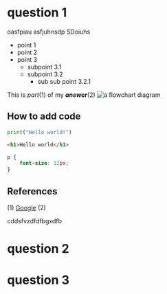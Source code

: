 # question 1

oasfpiau asfjuhnsdp SDoiuhs

- point 1
- point 2
- point 3
  - subpoint 3.1
  - subpoint 3.2
    - sub sub point 3.2.1


This is _part_(1) of my _**answer**_(2)
![a flowchart diagram](./images/flowchart.jpg)

## How to add code

```python
print("Hello world!")
```

```html
<h1>Hello world</h1>
```

```css
p {
    font-size: 12px;
}
```

## References


(1) [Google](http://www.google.com)
(2) 

cddsfvzdfdfbgxdfb

# question 2

# question 3